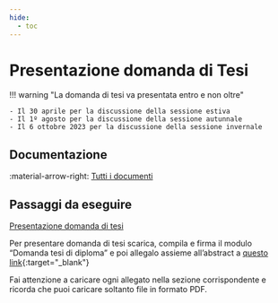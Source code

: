 ```yaml
---
hide:
  - toc
---
```

# Presentazione domanda di Tesi

!!! warning "La domanda di tesi va presentata entro e non oltre"

    - Il 30 aprile per la discussione della sessione estiva
    - Il 1º agosto per la discussione della sessione autunnale
    - Il 6 ottobre 2023 per la discussione della sessione invernale

## Documentazione
:material-arrow-right: [Tutti i documenti](tutti-i-documenti.md)


## Passaggi da eseguire
[Presentazione domanda di tesi](presentazione-domanda-di-tesi.md)

Per presentare domanda di tesi scarica, compila e firma il modulo “Domanda tesi di diploma” e poi allegalo assieme all’abstract a [questo link](https://docs.google.com/forms/d/e/1FAIpQLSeeiX6Hnlic3gs6yBDp0AxKO8MucyV44Tlp-UPA1pA2tddiyw/viewform?usp=sf_link){:target="_blank"}

Fai attenzione a caricare ogni allegato nella sezione corrispondente e ricorda che puoi caricare soltanto file in formato PDF.